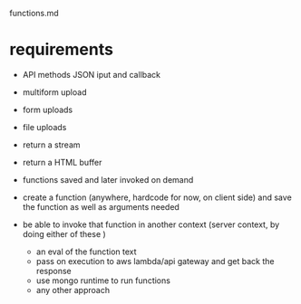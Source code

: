 functions.md

# requirements
- API methods JSON iput and callback
- multiform upload
- form uploads
- file uploads
- return a stream
- return a HTML buffer




- functions saved and later invoked on demand
- create a function (anywhere, hardcode for now, on client side) and save the function as well as arguments needed
- be able to invoke that function in another context (server context, by doing either of these )
	- an eval of the function text
	- pass on execution to aws lambda/api gateway and get back the response
	- use mongo runtime to run functions
	- any other approach

